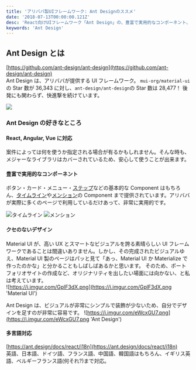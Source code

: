 ```yaml
---
title: 'アリババ製UIフレームワーク: Ant Designのススメ'
date: '2018-07-13T00:00:00.121Z'
desc: 'React向けUIフレームワーク「Ant Design」の、豊富で実用的なコンポーネント、クセのないデザインについて'
keywords: 'Ant Design'
---
```


## Ant Design とは

[https://github.com/ant-design/ant-design](https://github.com/ant-design/ant-design)  
Ant Design は、アリババが提供する UI フレームワーク。
`mui-org/material-ui`の Star 数が 36,343 に対し、`ant-design/ant-design`の Star 数は 28,477！
後発にも関わらず、快進撃を続けています。

![](https://i.imgur.com/geDkBEq.png)

### Ant Design の好きなところ

#### React, Angular, Vue に対応

案件によっては何を使うか指定される場合が有るかもしれません。そんな時も、メジャーなライブラリはカバーされているため、安心して使うことが出来ます。

#### 豊富で実用的なコンポーネント

ボタン・カード・メニュー・[ステップ](https://ant.design/components/steps/)などの基本的な Component はもちろん、[タイムライン](https://ant.design/components/timeline/)や[メンション](https://ant.design/components/mention/)の Component まで提供されています。アリババが実際に多くのページで利用しているだけあって、非常に実用的です。

![](https://i.imgur.com/DkoQOIV.png 'タイムライン')
![](https://i.imgur.com/ieFI6Ll.png 'メンション')

#### クセのないデザイン

Material UI が、高い UX とスマートなビジュアルを誇る素晴らしい UI フレームワークであることは間違いありません。しかし、その完成されたビジュアルゆえ、Material UI 製のページはパッと見て「あっ、Material UI か Materialize で作ったのかな」と分かることもしばしばあるかと思います。
そのため、ポートフォリオサイトの作成など、オリジナリティを出したい場面には向かない、と私は考えています。  
![https://i.imgur.com/GplF3dX.png](https://i.imgur.com/GplF3dX.png 'Material UI')

Ant Design は、ビジュアルが非常にシンプルで装飾が少ないため、自分でデザインを足すのが非常に容易です。
![https://i.imgur.com/eWcxGU7.png](https://i.imgur.com/eWcxGU7.png 'Ant Design')

#### 多言語対応

[https://ant.design/docs/react/i18n](https://ant.design/docs/react/i18n)  
英語、日本語、ドイツ語、フランス語、中国語、韓国語はもちろん、イギリス英語、ベルギーフランス語(何それ?)まで対応。
